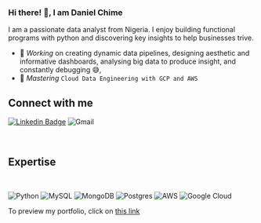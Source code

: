 ### Hi there! 👋, I am Daniel Chime
I am a passionate data analyst from Nigeria. I enjoy building functional programs with python and discovering key insights to help businesses trive. 
- 🔭 *Working* on creating dynamic data pipelines, designing aesthetic and informative dashboards, analysing big data to produce insight, and constantly debugging 😅,
- 🌱 *Mastering* `Cloud Data Engineering with GCP and AWS`

## Connect with me


[![Linkedin Badge](https://img.shields.io/badge/-Daniel%20Chime-blue?style=square&logo=Linkedin&logoColor=white&link=https://www.linkedin.com/in/joseph-enoch/)](https://www.linkedin.com/in/daniel-chime/)
![Gmail](https://img.shields.io/badge/Gmail-D14836?style=for-the-badge&logo=gmail&logoColor=white&link=[https://gmail.com/](https://gmail.com/))

<br />


## Expertise
<br>

![Python](https://img.shields.io/badge/python-3670A0?style=for-the-badge&logo=python&logoColor=ffdd54)
![MySQL](https://img.shields.io/badge/mysql-4479A1.svg?style=for-the-badge&logo=mysql&logoColor=white)
![MongoDB](https://img.shields.io/badge/MongoDB-%234ea94b.svg?style=for-the-badge&logo=mongodb&logoColor=white)
![Postgres](https://img.shields.io/badge/postgres-%23316192.svg?style=for-the-badge&logo=postgresql&logoColor=white)
![AWS](https://img.shields.io/badge/AWS-%23FF9900.svg?style=for-the-badge&logo=amazon-aws&logoColor=white)
![Google Cloud](https://img.shields.io/badge/GoogleCloud-%234285F4.svg?style=for-the-badge&logo=google-cloud&logoColor=white)


To preview my portfolio, click on <a href="https://stevenchime.wixsite.com/chime-daniel">this link</a>
